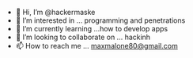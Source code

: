 - 👋 Hi, I’m @hackermaske
- 👀 I’m interested in ... programming and penetrations
- 🌱 I’m currently learning ...how to develop apps
- 💞️ I’m looking to collaborate on ... hackinh
- 📫 How to reach me ... maxmalone80@gmail.com

<!---
HackerMaske/HackerMaske is a ✨ special ✨ repository because its `README.md` (this file) appears on your GitHub profile.
You can click the Preview link to take a look at your changes.
--->
